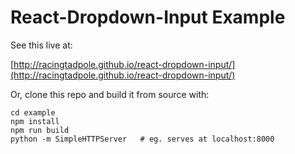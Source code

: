 React-Dropdown-Input Example
============================

See this live at:

[http://racingtadpole.github.io/react-dropdown-input/](http://racingtadpole.github.io/react-dropdown-input/)

Or, clone this repo and build it from source with:

    cd example
    npm install
    npm run build
    python -m SimpleHTTPServer   # eg. serves at localhost:8000

